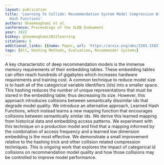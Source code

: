 ```yaml
---
layout: publication
title: 'Learning To Collide: Recommendation System Model Compression With Learned
  Hash Functions'
authors: Ghaemmaghami et al.
conference: Proceedings of the VLDB Endowment
year: 2022
bibkey: ghaemmaghami2022learning
citations: 6
additional_links: [{name: Paper, url: 'https://arxiv.org/abs/2203.15837'}]
tags: [Alt, Hashing Methods, Evaluation, Recommender Systems]
---
```

A key characteristic of deep recommendation models is the immense memory
requirements of their embedding tables. These embedding tables can often reach
hundreds of gigabytes which increases hardware requirements and training cost.
A common technique to reduce model size is to hash all of the categorical
variable identifiers (ids) into a smaller space. This hashing reduces the
number of unique representations that must be stored in the embedding table;
thus decreasing its size. However, this approach introduces collisions between
semantically dissimilar ids that degrade model quality. We introduce an
alternative approach, Learned Hash Functions, which instead learns a new
mapping function that encourages collisions between semantically similar ids.
We derive this learned mapping from historical data and embedding access
patterns. We experiment with this technique on a production model and find that
a mapping informed by the combination of access frequency and a learned low
dimension embedding is the most effective. We demonstrate a small improvement
relative to the hashing trick and other collision related compression
techniques. This is ongoing work that explores the impact of categorical id
collisions on recommendation model quality and how those collisions may be
controlled to improve model performance.